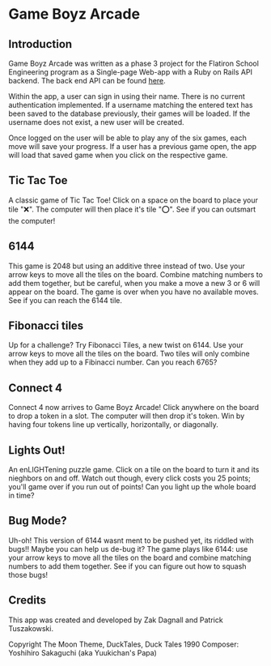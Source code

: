 # Game Boyz Arcade

## Introduction
Game Boyz Arcade was written as a phase 3 project for the Flatiron School Engineering program as a Single-page Web-app with a Ruby on Rails API backend. The back end API can be found [here](https://github.com/ZacharyDagnall/GameBoyzArcade-backend). 

Within the app, a user can sign in using their name. There is no current authentication implemented. If a username matching the entered text has been saved to the database previously, their games will be loaded. If the username does not exist, a new user will be created. 

Once logged on the user will be able to play any of the six games, each move will save your progress. If a user has a previous game open, the app will load that saved game when you click on the respective game. 

## Tic Tac Toe

A classic game of Tic Tac Toe! Click on a space on the board to place your tile "❌". The computer will then place it's tile "⭕". See if you can outsmart the computer!

## 6144

This game is 2048 but using an additive three instead of two. Use your arrow keys to move all the tiles on the board. Combine matching numbers to add them together, but be careful, when you make a move a new 3 or 6 will appear on the board. The game is over when you have no available moves. See if you can reach the 6144 tile. 

## Fibonacci tiles

Up for a challenge? Try Fibonacci Tiles, a new twist on 6144. Use your arrow keys to move all the tiles on the board. Two tiles will only combine when they add up to a Fibinacci number. Can you reach 6765?

## Connect 4

Connect 4 now arrives to Game Boyz Arcade! Click anywhere on the board to drop a token in a slot. The computer will then drop it's token. Win by having four tokens line up vertically, horizontally, or diagonally. 

## Lights Out!

An enLIGHTening puzzle game. Click on a tile on the board to turn it and its nieghbors on and off. Watch out though, every click costs you 25 points; you'll game over if you run out of points! Can you light up the whole board in time? 

## Bug Mode?

Uh-oh! This version of 6144 wasnt ment to be pushed yet, its riddled with bugs!! Maybe you can help us de-bug it? The game plays like 6144: use your arrow keys to move all the tiles on the board and combine matching numbers to add them together. See if you can figure out how to squash those bugs! 

## Credits

This app was created and developed by Zak Dagnall and Patrick Tuszakowski. 

Copyright The Moon Theme, DuckTales, Duck Tales 1990 Composer: Yoshihiro Sakaguchi (aka Yuukichan's Papa)

